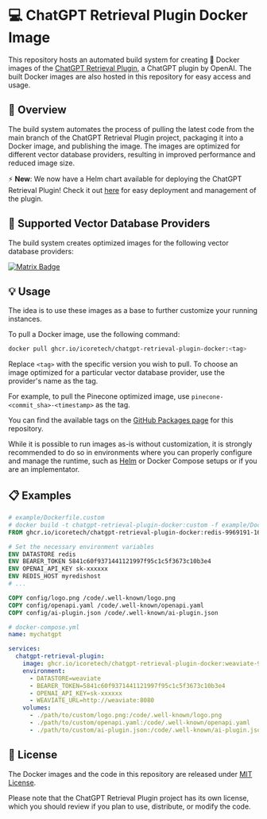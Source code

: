 # 💻 ChatGPT Retrieval Plugin Docker Image

 This repository hosts an automated build system for creating 🐳 Docker images of the [ChatGPT Retrieval Plugin](https://github.com/openai/chatgpt-retrieval-plugin), a ChatGPT plugin by OpenAI. The built Docker images are also hosted in this repository for easy access and usage.

## 📖 Overview

The build system automates the process of pulling the latest code from the main branch of the ChatGPT Retrieval Plugin project, packaging it into a Docker image, and publishing the image. The images are optimized for different vector database providers, resulting in improved performance and reduced image size.

⚡️ **New**: We now have a Helm chart available for deploying the ChatGPT Retrieval Plugin! Check it out [here](https://github.com/icoretech/helm) for easy deployment and management of the plugin.

## 🚀 Supported Vector Database Providers

The build system creates optimized images for the following vector database providers:

[![Matrix Badge](https://github-actions.40ants.com/icoretech/chatgpt-retrieval-plugin-docker/matrix.svg)](https://github.com/icoretech/chatgpt-retrieval-plugin-docker/actions/workflows/build.yml)

## 💡 Usage

The idea is to use these images as a base to further customize your running instances.

To pull a Docker image, use the following command:

```bash
docker pull ghcr.io/icoretech/chatgpt-retrieval-plugin-docker:<tag>
```

Replace `<tag>` with the specific version you wish to pull.
To choose an image optimized for a particular vector database provider, use the provider's name as the tag.

For example, to pull the Pinecone optimized image, use `pinecone-<commit_sha>-<timestamp>` as the tag.

You can find the available tags on the [GitHub Packages page](https://github.com/icoretech/chatgpt-retrieval-plugin-docker/pkgs/container/chatgpt-retrieval-plugin-docker) for this repository.

While it is possible to run images as-is without customization, it is strongly recommended to do so in environments where you can properly configure and manage the runtime, such as [Helm](https://github.com/icoretech/helm/tree/main/charts/chatgpt-retrieval-plugin) or Docker Compose setups or if you are an implementator.

## 📋 Examples

```Dockerfile
# example/Dockerfile.custom
# docker build -t chatgpt-retrieval-plugin-docker:custom -f example/Dockerfile.custom .
FROM ghcr.io/icoretech/chatgpt-retrieval-plugin-docker:redis-9969191-1685433326

# Set the necessary environment variables
ENV DATASTORE redis
ENV BEARER_TOKEN 5841c60f9371441121997f95c1c5f3673c10b3e4
ENV OPENAI_API_KEY sk-xxxxxx
ENV REDIS_HOST myredishost
# ...

COPY config/logo.png /code/.well-known/logo.png
COPY config/openapi.yaml /code/.well-known/openapi.yaml
COPY config/ai-plugin.json /code/.well-known/ai-plugin.json
```

```yaml
# docker-compose.yml
name: mychatgpt

services:
  chatgpt-retrieval-plugin:
    image: ghcr.io/icoretech/chatgpt-retrieval-plugin-docker:weaviate-9969191-1685433328
    environment:
      - DATASTORE=weaviate
      - BEARER_TOKEN=5841c60f9371441121997f95c1c5f3673c10b3e4
      - OPENAI_API_KEY=sk-xxxxxx
      - WEAVIATE_URL=http://weaviate:8080
    volumes:
      - ./path/to/custom/logo.png:/code/.well-known/logo.png
      - ./path/to/custom/openapi.yaml:/code/.well-known/openapi.yaml
      - ./path/to/custom/ai-plugin.json:/code/.well-known/ai-plugin.json
```


## 📄 License

The Docker images and the code in this repository are released under [MIT License](LICENSE).

Please note that the ChatGPT Retrieval Plugin project has its own license, which you should review if you plan to use, distribute, or modify the code.
